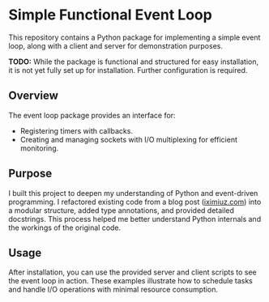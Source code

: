 # Simple Functional Event Loop

This repository contains a Python package for implementing a simple event loop, along with a client and server for demonstration purposes.

**TODO:** While the package is functional and structured for easy installation, it is not yet fully set up for installation. Further configuration is required.

## Overview

The event loop package provides an interface for:
- Registering timers with callbacks.
- Creating and managing sockets with I/O multiplexing for efficient monitoring.

## Purpose

I built this project to deepen my understanding of Python and event-driven programming. I refactored existing code from a blog post ([iximiuz.com](https://iximiuz.com/en/posts/explain-event-loop-in-100-lines-of-code/)) into a modular structure, added type annotations, and provided detailed docstrings. This process helped me better understand Python internals and the workings of the original code.

## Usage

After installation, you can use the provided server and client scripts to see the event loop in action. These examples illustrate how to schedule tasks and handle I/O operations with minimal resource consumption.
